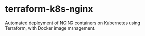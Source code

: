 # terraform-k8s-nginx
Automated deployment of NGINX containers on Kubernetes using Terraform, with Docker image management.
